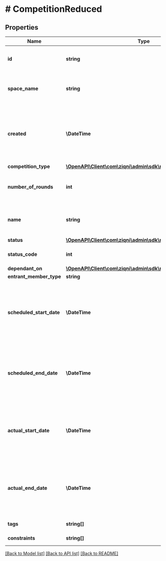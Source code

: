 # # CompetitionReduced

## Properties

Name | Type | Description | Notes
------------ | ------------- | ------------- | -------------
**id** | **string** | A unique system generated identifier |
**space_name** | **string** | This is the space name which is linked to the account |
**created** | **\DateTime** | ISO8601 timestamp for when a Model was created. All records are stored in UTC time zone |
**competition_type** | [**\OpenAPI\Client\com\ziqni\admin\sdk\model\CompetitionType**](CompetitionType.md) |  |
**number_of_rounds** | **int** | Number of rounds to be played in a competition |
**name** | **string** | A name or a name of a competition. Can be translated |
**status** | [**\OpenAPI\Client\com\ziqni\admin\sdk\model\CompetitionStatus**](CompetitionStatus.md) |  |
**status_code** | **int** | The code of the competition | [readonly]
**dependant_on** | [**\OpenAPI\Client\com\ziqni\admin\sdk\model\Dependancy[]**](Dependancy.md) |  |
**entrant_member_type** | **string** |  | [optional]
**scheduled_start_date** | **\DateTime** | ISO8601 timestamp for when a Competition should start. All records are stored in UTC time zone |
**scheduled_end_date** | **\DateTime** | ISO8601 timestamp for when a Competition should end. All records are stored in UTC time zone |
**actual_start_date** | **\DateTime** | ISO8601 timestamp for when a Competition started. All records are stored in UTC time zone | [optional] [readonly]
**actual_end_date** | **\DateTime** | ISO8601 timestamp for when a Competition ended. All records are stored in UTC time zone | [optional] [readonly]
**tags** | **string[]** | A list of id&#39;s used to tag | [optional]
**constraints** | **string[]** | Additional constraints |

[[Back to Model list]](../../README.md#models) [[Back to API list]](../../README.md#endpoints) [[Back to README]](../../README.md)
